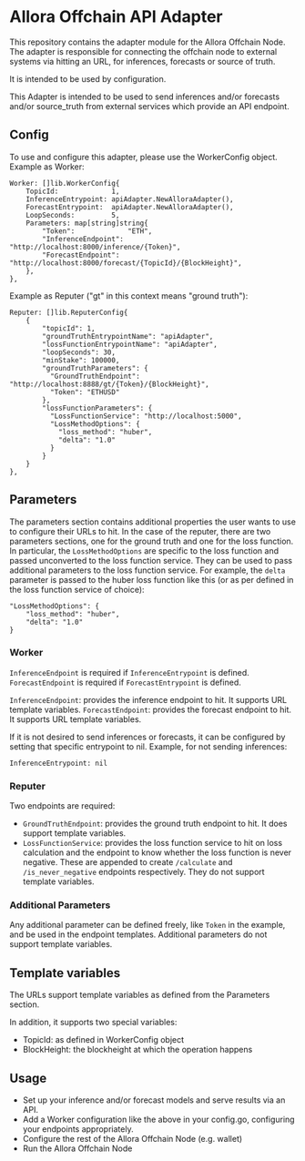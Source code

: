 # Allora Offchain API Adapter

This repository contains the adapter module for the Allora Offchain Node. The adapter is responsible for connecting the offchain node to external systems via hitting an URL, for inferences, forecasts or source of truth.

It is intended to be used by configuration.

This Adapter is intended to be used to send inferences and/or forecasts and/or source_truth from external services which provide an API endpoint.

## Config

To use and configure this adapter, please use the WorkerConfig object. 
Example as Worker:

```
Worker: []lib.WorkerConfig{
    TopicId:             1,
    InferenceEntrypoint: apiAdapter.NewAlloraAdapter(),
    ForecastEntrypoint:  apiAdapter.NewAlloraAdapter(),
    LoopSeconds:         5,
    Parameters: map[string]string{
        "Token":             "ETH",
        "InferenceEndpoint": "http://localhost:8000/inference/{Token}",
        "ForecastEndpoint":  "http://localhost:8000/forecast/{TopicId}/{BlockHeight}",
    },
},
```

Example as Reputer ("gt" in this context means "ground truth"): 
```
Reputer: []lib.ReputerConfig{
    {
        "topicId": 1,
        "groundTruthEntrypointName": "apiAdapter",
        "lossFunctionEntrypointName": "apiAdapter",
        "loopSeconds": 30,
        "minStake": 100000,
        "groundTruthParameters": {
          "GroundTruthEndpoint": "http://localhost:8888/gt/{Token}/{BlockHeight}",
          "Token": "ETHUSD"
        },
        "lossFunctionParameters": {
          "LossFunctionService": "http://localhost:5000",
          "LossMethodOptions": {
            "loss_method": "huber",
            "delta": "1.0"
          }
        }
    }
},
```

## Parameters

The parameters section contains additional properties the user wants to use to configure their URLs to hit.
In the case of the reputer, there are two parameters sections, one for the ground truth and one for the loss function.
In particular, the `LossMethodOptions` are specific to the loss function and passed unconverted to the loss function service.
They can be used to pass additional parameters to the loss function service. For example, the `delta` parameter is passed to the huber loss function like this (or as per defined in the loss function service of choice): 

```
"LossMethodOptions": {
    "loss_method": "huber",
    "delta": "1.0"
}
```


### Worker

`InferenceEndpoint` is required if `InferenceEntrypoint` is defined.
`ForecastEndpoint` is required if `ForecastEntrypoint` is defined.

`InferenceEndpoint`: provides the inference endpoint to hit. It supports URL template variables.
`ForecastEndpoint`: provides the forecast endpoint to hit. It supports URL template variables.

If it is not desired to send inferences or forecasts, it can be configured by setting that specific entrypoint to nil. Example, for not sending inferences:
```
InferenceEntrypoint: nil
```

### Reputer

Two endpoints are required:
* `GroundTruthEndpoint`: provides the ground truth endpoint to hit. It does support template variables.
* `LossFunctionService`: provides the loss function service to hit on loss calculation and the endpoint to know whether the loss function is never negative. These are appended to create `/calculate` and `/is_never_negative` endpoints respectively. They do not support template variables.


### Additional Parameters 

Any additional parameter can be defined freely, like `Token` in the example, and be used in the endpoint templates.
Additional parameters do not support template variables.


## Template variables

The URLs support template variables as defined from the Parameters section. 

In addition, it supports two special variables: 
* TopicId: as defined in WorkerConfig object
* BlockHeight: the blockheight at which the operation happens


## Usage

* Set up your inference and/or forecast models and serve results via an API. 
* Add a Worker configuration like the above in your config.go, configuring your endpoints appropriately.
* Configure the rest of the Allora Offchain Node (e.g. wallet)
* Run the Allora Offchain Node

